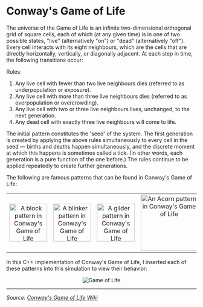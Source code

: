 # Conway's Game of Life

The universe of the Game of Life is an infinite two-dimensional orthogonal grid of square cells, each of which (at any given time) is in one of two possible states, "live" (alternatively "on") or "dead" (alternatively "off"). Every cell interacts with its eight neighbours, which are the cells that are directly horizontally, vertically, or diagonally adjacent. At each step in time, the following transitions occur:

Rules:
1. Any live cell with fewer than two live neighbours dies (referred to as underpopulation or exposure).
2. Any live cell with more than three live neighbours dies (referred to as overpopulation or overcrowding).
3. Any live cell with two or three live neighbours lives, unchanged, to the next generation.
4. Any dead cell with exactly three live neighbours will come to life.

The initial pattern constitutes the 'seed' of the system. The first generation is created by applying the above rules simultaneously to every cell in the seed — births and deaths happen simultaneously, and the discrete moment at which this happens is sometimes called a tick. (In other words, each generation is a pure function of the one before.) The rules continue to be applied repeatedly to create further generations.

The following are famous patterns that can be found in Conway's Game of Life:

<div align="center">
  <table>
    <tr>
      <td align="center"><img src="https://conwaylife.com/w/images/4/48/Block.png" alt="A block pattern in Conway's Game of Life" width="100"></td>
      <td align="center"><img src="https://conwaylife.com/w/images/b/b9/Blinker.gif" alt="A blinker pattern in Conway's Game of Life" width="100"></td>
      <td align="center"><img src="https://conwaylife.com/w/images/8/81/Glider.gif" alt="A glider pattern in Conway's Game of Life" width="100"></td>
      <td align="center"><img src="https://conwaylife.com/w/images/c/cd/Acorn.png" alt="An Acorn pattern in Conway's Game of Life" width="150"></td>
      <td align="center"><img src="https://conwaylife.com/w/images/b/b6/Gosperglidergun.gif" alt="A Gosper glider gun pattern in Conway's Game of Life" width="150"></td>
    </tr>
  </table>
</div>

In this C++ implementation of Conway's Game of Life, I inserted each of these patterns into this simulation to view their behavior:

<p align="center">
  <img src="https://media.giphy.com/media/v1.Y2lkPTc5MGI3NjExNDUwNWM5MzE5M2FiZjdjZTRiOWM0NjViMTE3MWQ2NDU4MTllNTQxNSZjdD1n/j9VEXyKRFhVxWVyb1a/giphy.gif" alt="Game of Life">
</p>

---

*Source: [Conway's Game of Life Wiki](https://conwaylife.com/wiki/Conway%27s_Game_of_Life)*
